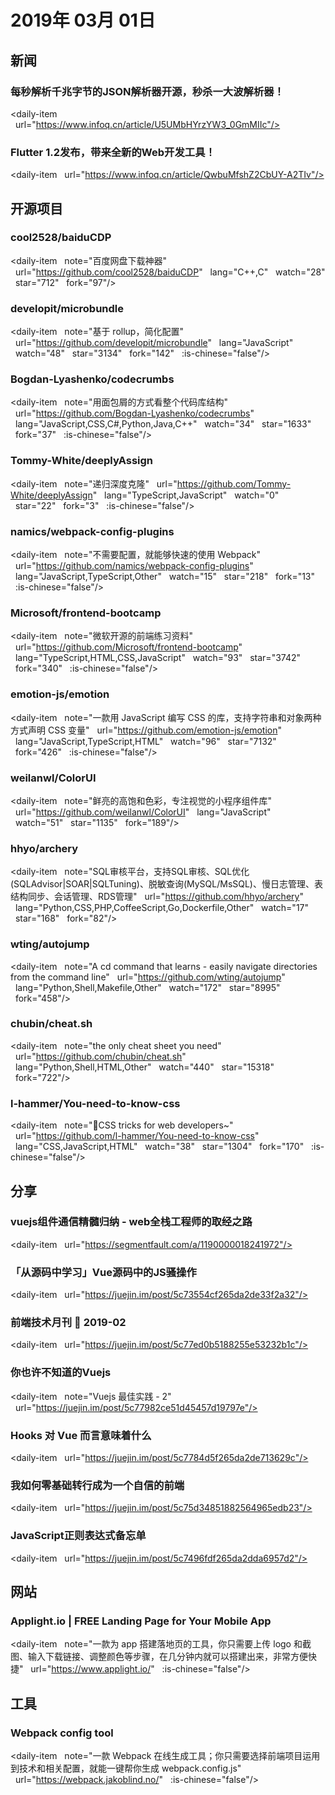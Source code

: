 # 2019年 03月 01日

## 新闻

### 每秒解析千兆字节的JSON解析器开源，秒杀一大波解析器！

<daily-item
  url="https://www.infoq.cn/article/U5UMbHYrzYW3_0GmMIIc"/>

### Flutter 1.2发布，带来全新的Web开发工具！

<daily-item
  url="https://www.infoq.cn/article/QwbuMfshZ2CbUY-A2TIv"/>

## 开源项目

### cool2528/baiduCDP

<daily-item
  note="百度网盘下载神器"
  url="https://github.com/cool2528/baiduCDP"
  lang="C++,C"
  watch="28"
  star="712"
  fork="97"/>

### developit/microbundle

<daily-item
  note="基于 rollup，简化配置"
  url="https://github.com/developit/microbundle"
  lang="JavaScript"
  watch="48"
  star="3134"
  fork="142"
  :is-chinese="false"/>

### Bogdan-Lyashenko/codecrumbs

<daily-item
  note="用面包屑的方式看整个代码库结构"
  url="https://github.com/Bogdan-Lyashenko/codecrumbs"
  lang="JavaScript,CSS,C#,Python,Java,C++"
  watch="34"
  star="1633"
  fork="37"
  :is-chinese="false"/>

### Tommy-White/deeplyAssign

<daily-item
  note="递归深度克隆"
  url="https://github.com/Tommy-White/deeplyAssign"
  lang="TypeScript,JavaScript"
  watch="0"
  star="22"
  fork="3"
  :is-chinese="false"/>

### namics/webpack-config-plugins

<daily-item
  note="不需要配置，就能够快速的使用 Webpack"
  url="https://github.com/namics/webpack-config-plugins"
  lang="JavaScript,TypeScript,Other"
  watch="15"
  star="218"
  fork="13"
  :is-chinese="false"/>

### Microsoft/frontend-bootcamp

<daily-item
  note="微软开源的前端练习资料"
  url="https://github.com/Microsoft/frontend-bootcamp"
  lang="TypeScript,HTML,CSS,JavaScript"
  watch="93"
  star="3742"
  fork="340"
  :is-chinese="false"/>

### emotion-js/emotion

<daily-item
  note="一款用 JavaScript 编写 CSS 的库，支持字符串和对象两种方式声明 CSS 变量"
  url="https://github.com/emotion-js/emotion"
  lang="JavaScript,TypeScript,HTML"
  watch="96"
  star="7132"
  fork="426"
  :is-chinese="false"/>

### weilanwl/ColorUI

<daily-item
  note="鲜亮的高饱和色彩，专注视觉的小程序组件库"
  url="https://github.com/weilanwl/ColorUI"
  lang="JavaScript"
  watch="51"
  star="1135"
  fork="189"/>

### hhyo/archery

<daily-item
  note="SQL审核平台，支持SQL审核、SQL优化(SQLAdvisor|SOAR|SQLTuning)、脱敏查询(MySQL/MsSQL)、慢日志管理、表结构同步、会话管理、RDS管理"
  url="https://github.com/hhyo/archery"
  lang="Python,CSS,PHP,CoffeeScript,Go,Dockerfile,Other"
  watch="17"
  star="168"
  fork="82"/>

### wting/autojump

<daily-item
  note="A cd command that learns - easily navigate directories from the command line"
  url="https://github.com/wting/autojump"
  lang="Python,Shell,Makefile,Other"
  watch="172"
  star="8995"
  fork="458"/>

### chubin/cheat.sh

<daily-item
  note="the only cheat sheet you need"
  url="https://github.com/chubin/cheat.sh"
  lang="Python,Shell,HTML,Other"
  watch="440"
  star="15318"
  fork="722"/>

### l-hammer/You-need-to-know-css

<daily-item
  note="💄CSS tricks for web developers~"
  url="https://github.com/l-hammer/You-need-to-know-css"
  lang="CSS,JavaScript,HTML"
  watch="38"
  star="1304"
  fork="170"
  :is-chinese="false"/>

## 分享

### vuejs组件通信精髓归纳 - web全栈工程师的取经之路

<daily-item
  url="https://segmentfault.com/a/1190000018241972"/>

### 「从源码中学习」Vue源码中的JS骚操作

<daily-item
  url="https://juejin.im/post/5c73554cf265da2de33f2a32"/>

### 前端技术月刊 📖 2019-02

<daily-item
  url="https://juejin.im/post/5c77ed0b5188255e53232b1c"/>

### 你也许不知道的Vuejs

<daily-item
  note="Vuejs 最佳实践 - 2"
  url="https://juejin.im/post/5c77982ce51d45457d19797e"/>

### Hooks 对 Vue 而言意味着什么

<daily-item
  url="https://juejin.im/post/5c7784d5f265da2de713629c"/>

### 我如何零基础转行成为一个自信的前端

<daily-item
  url="https://juejin.im/post/5c75d34851882564965edb23"/>

### JavaScript正则表达式备忘单

<daily-item
  url="https://juejin.im/post/5c7496fdf265da2dda6957d2"/>

## 网站

### Applight.io | FREE Landing Page for Your Mobile App

<daily-item
  note="一款为 app 搭建落地页的工具，你只需要上传 logo 和截图、输入下载链接、调整颜色等步骤，在几分钟内就可以搭建出来，非常方便快捷"
  url="https://www.applight.io/"
  :is-chinese="false"/>

## 工具

### Webpack config tool

<daily-item
  note="一款 Webpack 在线生成工具；你只需要选择前端项目运用到技术和相关配置，就能一键帮你生成 webpack.config.js"
  url="https://webpack.jakoblind.no/"
  :is-chinese="false"/>

<daily-footer/>